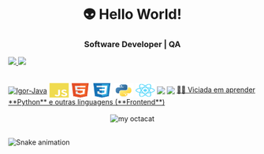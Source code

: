 <h1 align="center"> 👽 Hello World!</h1>
<h3 align="center">Software Developer | QA </h3>
<div style="display: flex; flex-direction:row;">
  <a href="https://github.com/wtfmahri">
  <img height="150em" src="https://github-readme-stats.vercel.app/api?username=wtfmahri&show_icons=true&theme=dracula&include_all_commits=true&count_private=true"/>
  <img height="150em" src="https://github-readme-stats.vercel.app/api/top-langs/?username=wtfmahri&layout=compact&langs_count=5&theme=dracula"/>
</div>
 </br>
<div style="display: inline_block;"><br>
   <a href="https://www.java.com/pt-BR/download/help/develop.html"><img align="center" alt="Igor-Java" height="30" width="40" src="https://cdn.jsdelivr.net/gh/devicons/devicon/icons/java/java-original.svg"></a>
  <a href="https://www.w3schools.com/js/"><img align="center" alt="Mahri-Js" height="30" width="40" src="https://raw.githubusercontent.com/devicons/devicon/master/icons/javascript/javascript-plain.svg"></a>
  <a href="https://www.w3schools.com/html/"><img align="center" alt="Mahri-HTML" height="30" width="40" src="https://raw.githubusercontent.com/devicons/devicon/master/icons/html5/html5-original.svg"></a>
  <a href="https://www.w3schools.com/css/"><img align="center" alt="Mahri-CSS" height="30" width="40" src="https://raw.githubusercontent.com/devicons/devicon/master/icons/css3/css3-original.svg"></a>
  <a href="https://devguide.python.org"><img align="center" alt="Mahri-Python" height="30" width="40" src="https://raw.githubusercontent.com/devicons/devicon/master/icons/python/python-original.svg"></a>
  <a href="https://pt-br.reactjs.org"><img align="center" alt="Mahri-React" height="30" width="40" src="https://raw.githubusercontent.com/devicons/devicon/master/icons/react/react-original.svg"></a>
  <a href = "mailto:mamari.rufino@gmail.com"><img align="center" src="https://img.icons8.com/color/30/000000/gmail--v1.png" target="_blank"></a>
  <a href="linkedin.com/in/mariana-rufino-a53ba6141/" target="_blank"><img align="center"src="https://img.icons8.com/fluency/30/000000/linkedin.png" target="_blank"/></a>
  <a href="https://github.com/wtfmahri/">👨‍💻 Viciada em aprender **Python** e outras linguagens (**Frontend**)</a>
 </div>
  </br>
  <div align="center">
      <img heigh="90em" src="https://static.wixstatic.com/media/9a78e2_f9a67670aaa34603ba096cb16922ecc7~mv2.gif" alt="my octacat" />
  </div>
 </br>
 
   ![Snake animation](https://github.com/wtfmahri/wtfmahri/blob/output/github-contribution-grid-snake.svg)
 </div>
